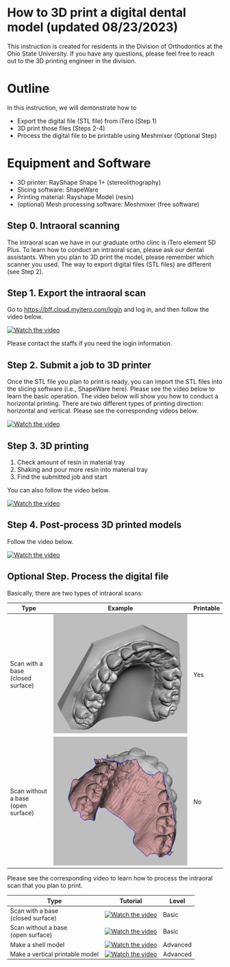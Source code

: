 ﻿# How to 3D print a digital dental model (updated 08/23/2023)

This instruction is created for residents in the Division of Orthodontics at the Ohio State University. If you have any questions, please feel free to reach out to the 3D printing engineer in the division.

# Outline

In this instruction, we will demonstrate how to

 - Export the digital file (STL file) from iTero (Step 1)
 - 3D print those files (Steps 2-4)
 - Process the digital file to be printable using Meshmixer (Optional Step)
 
# Equipment and Software
 - 3D printer: RayShape Shape 1+ (stereolithography)
 - Slicing software: ShapeWare
 - Printing material: Rayshape Model (resin)
 - (optional) Mesh processing software: Meshmixer (free software)

## Step 0. Intraoral scanning

The intraoral scan we have in our graduate ortho clinc is iTero element 5D Plus. To learn how to conduct an intraoral scan, please ask our dental assistants.
When you plan to 3D print the model, please remember which scanner you used. The way to export digital files (STL files) are different (see Step 2).

## Step 1. Export the intraoral scan

Go to https://bff.cloud.myitero.com/login and log in, and then follow the video below.

[![Watch the video](https://img.youtube.com/vi/8gPkSfUbmyw/default.jpg)](https://youtu.be/8gPkSfUbmyw)

Please contact the staffs if you need the login information.


## Step 2. Submit a job to 3D printer

Once the STL file you plan to print is ready, you can import the STL files into the slicing software (i.e., ShapeWare here). Please see the video below to learn the basic operation.
The video below will show you how to conduct a horizontal printing.
There are two different types of printing direction: horizontal and vertical. Please see the corresponding videos below.

[![Watch the video](https://img.youtube.com/vi/LoksWepIKGk/default.jpg)](https://youtu.be/LoksWepIKGk)


## Step 3. 3D printing

 1. Check amount of resin in material tray
 2. Shaking and pour more resin into material tray
 3. Find the submitted job and start
 
 You can also follow the video below.
 
 [![Watch the video](https://img.youtube.com/vi/cjTJE0g9aUM/default.jpg)](https://youtu.be/cjTJE0g9aUM)

## Step 4. Post-process 3D printed models

Follow the video below.

[![Watch the video](https://img.youtube.com/vi/DNjz6YfpBHQ/default.jpg)](https://youtu.be/DNjz6YfpBHQ)


## Optional Step. Process the digital file

Basically, there are two types of intraoral scans:

|Type|Example|Printable|
|--|--|--|
|Scan with a base<br />(closed surface)|![](type1.jpg)|Yes|
|Scan without a base<br />(open surface)|![](type2.jpg)|No|
 
 
Please see the corresponding video to learn how to process the intraoral scan that you plan to print.

|Type|Tutorial|Level|
|--|--|--|
|Scan with a base<br />(closed surface)|[![Watch the video](https://img.youtube.com/vi/0ezJMatLaWA/default.jpg)](https://youtu.be/0ezJMatLaWA)|Basic|
|Scan without a base<br />(open surface)|[![Watch the video](https://img.youtube.com/vi/3Bh2ytn5sJk/default.jpg)](https://youtu.be/3Bh2ytn5sJk)|Basic|
|Make a shell model|[![Watch the video](https://img.youtube.com/vi/4LIzrXOKvcM/default.jpg)](https://youtu.be/4LIzrXOKvcM)| Advanced|
|Make a vertical printable model|[![Watch the video](https://img.youtube.com/vi/f3jqJRplCGg/default.jpg)](https://youtu.be/f3jqJRplCGg)|Advanced|
